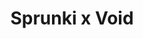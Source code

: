 ---
slug: sprunki-x-void-2485
title: Sprunki x Void
description: "Sprunki x Void is an exciting online game. Play for free directly in your browser!"
icon: /images/popular_mods/Sprunki x Void.png
url: https://wowtbc.net/sprunkin/sprunki-void/index.html
previewImage: /images/popular_mods/Sprunki x Void.png
type: popular mods

# SEO配置
seo:
  title: "Sprunki x Void - Play Free Online Game | Fun Browser Games"
  description: "Sprunki x Void - Play this fun online game for free in your browser. No download required!"
  ogImage: "/images/popular_mods/Sprunki x Void.png"
  keywords: "sprunki-x-void-2485, online game, browser game, free game, popular mods game, play online"

videoUrls:
  - https://www.youtube.com/embed/example1
  - https://www.youtube.com/embed/example2

whyPlay:
  title: "Why Play Sprunki x Void?"
  items:
    - "Immersive Gameplay: Sprunki x Void offers an engaging and immersive gaming experience that will keep you entertained for hours"
    - "Challenging Levels: Test your skills with increasingly difficult challenges and obstacles"
    - "Beautiful Graphics: Enjoy stunning visuals and smooth animations that bring the game world to life"
    - "Regular Updates: New content and features are added regularly to keep the game fresh and exciting"
    - "Free to Play: Experience all the fun without spending a penny"
    - "Community Features: Connect with other players, share strategies, and compete for high scores"
    - "Cross-Platform: Play on any device with a web browser, no downloads required"

features:
  title: "Key Features of Sprunki x Void"
  image: "/images/popular_mods/Sprunki x Void.png"
  items:
    - "Intuitive Controls: Easy to learn controls make Sprunki x Void accessible for players of all skill levels"
    - "Multiple Game Modes: Enjoy various gameplay options that provide different challenges and experiences"
    - "Character Customization: Personalize your gaming experience with unique characters and items"
    - "Achievement System: Complete special tasks to earn rewards and recognition"
    - "Leaderboards: Compete with players worldwide and see who can achieve the highest scores"

characteristics:
  title: "Game Characteristics"
  image: "/images/popular_mods/Sprunki x Void.png"
  items:
    - "Genre: Popular mods game with elements of strategy and skill"
    - "Difficulty: Suitable for both casual gamers and those seeking a challenge"
    - "Play Time: Quick sessions or extended gameplay, depending on your preference"
    - "Art Style: Vibrant and engaging visuals that enhance the gaming experience"
    - "Sound Design: Immersive audio that complements the gameplay perfectly"

info: "Sprunki x Void is an exciting online game that offers players a unique and engaging gaming experience. With its intuitive controls, stunning visuals, and challenging gameplay, Sprunki x Void provides hours of entertainment for players of all ages and skill levels. Whether you're looking for a quick gaming session during a break or an extended play session, Sprunki x Void delivers an immersive experience that will keep you coming back for more. The game features multiple levels of increasing difficulty, ensuring that players are constantly challenged as they progress. With regular updates adding new content and features, Sprunki x Void remains fresh and exciting, providing endless entertainment options for its growing community of players."

howToPlayIntro: "Welcome to Sprunki x Void! This guide will walk you through the basics and help you master the game. Whether you're a beginner or looking to improve your skills, these tips and instructions will enhance your gaming experience."

howToPlaySteps:
  - title: "Getting Started"
    description: "Begin your Sprunki x Void adventure by familiarizing yourself with the controls. Use your keyboard or mouse to navigate through the game interface. The tutorial will guide you through the basic mechanics and help you understand the objectives."
  - title: "Understanding the Objectives"
    description: "In Sprunki x Void, your main goal is to progress through levels by completing specific objectives. Each level presents unique challenges that require different strategies and approaches."
  - title: "Mastering the Controls"
    description: "Practice using the controls to improve your precision and reaction time. Sprunki x Void requires quick reflexes and strategic thinking to overcome obstacles and defeat opponents."
  - title: "Utilizing Power-ups"
    description: "Collect power-ups throughout the game to enhance your abilities and overcome difficult challenges. Each power-up offers unique advantages that can be crucial for success."
  - title: "Developing Strategies"
    description: "As you progress in Sprunki x Void, develop effective strategies for different scenarios. Analyze patterns, anticipate challenges, and adapt your approach to maximize your performance."

faq:
  title: "Frequently Asked Questions about Sprunki x Void"
  items:
    - question: "Is Sprunki x Void free to play?"
      answer: "Yes, Sprunki x Void is completely free to play directly in your web browser. No downloads or purchases are required to enjoy the full game experience."
    - question: "Can I play Sprunki x Void on mobile devices?"
      answer: "Yes, Sprunki x Void is optimized for both desktop and mobile play. You can enjoy the game on any device with a web browser and internet connection."
    - question: "Are there any in-game purchases?"
      answer: "While Sprunki x Void is free to play, there may be optional in-game purchases available for cosmetic items or additional features that don't affect core gameplay."
    - question: "How often is Sprunki x Void updated?"
      answer: "The developers regularly update Sprunki x Void with new content, features, and improvements based on player feedback and game performance."
    - question: "Can I play Sprunki x Void offline?"
      answer: "Currently, Sprunki x Void requires an internet connection to play as it's a browser-based online game."
    - question: "Is Sprunki x Void suitable for children?"
      answer: "Yes, Sprunki x Void is designed to be family-friendly and suitable for players of all ages."
    - question: "How do I report bugs or issues?"
      answer: "If you encounter any problems while playing Sprunki x Void, you can report them through the game's support page or contact the developers directly through their website."
    - question: "Still Have Questions?"
      answer: "If you have additional questions about Sprunki x Void that aren't covered in this FAQ, please visit our support center or contact our customer service team for assistance."
---